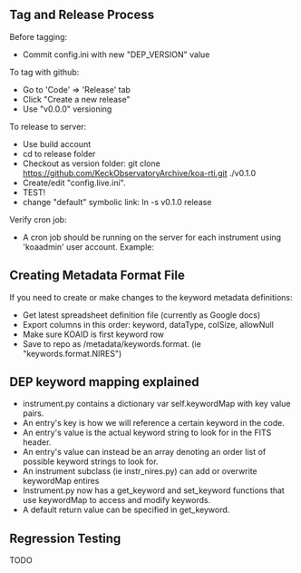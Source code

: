 ## Tag and Release Process

Before tagging:
- Commit config.ini with new "DEP_VERSION" value

To tag with github: 
- Go to 'Code' => 'Release' tab
- Click "Create a new release"
- Use "v0.0.0" versioning

To release to server:
- Use build account
- cd to release folder
- Checkout as version folder: git clone https://github.com/KeckObservatoryArchive/koa-rti.git ./v0.1.0
- Create/edit "config.live.ini".
- TEST!
- change "default" symbolic link: ln -s v0.1.0 release

Verify cron job:
- A cron job should be running on the server for each instrument using 'koaadmin' user account.  Example:



## Creating Metadata Format File
If you need to create or make changes to the keyword metadata definitions:

- Get latest spreadsheet definition file (currently as Google docs)
- Export columns in this order: keyword, dataType, colSize, allowNull
- Make sure KOAID is first keyword row
- Save to repo as /metadata/keywords.format.<INSTR> (ie "keywords.format.NIRES")


## DEP keyword mapping explained
- instrument.py contains a dictionary var self.keywordMap with key value pairs.  
- An entry's key is how we will reference a certain keyword in the code.
- An entry's value is the actual keyword string to look for in the FITS header.  
- An entry's value can instead be an array denoting an order list of possible keyword strings to look for.
- An instrument subclass (ie instr_nires.py) can add or overwrite keywordMap entires
- Instrument.py now has a get_keyword and set_keyword functions that use keywordMap to access and modify keywords.
- A default return value can be specified in get_keyword.



## Regression Testing
TODO




